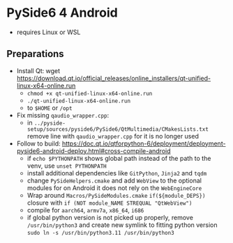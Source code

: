 # PySide6 4 Android
- requires Linux or WSL
## Preparations
- Install Qt: wget https://download.qt.io/official_releases/online_installers/qt-unified-linux-x64-online.run
  - `chmod +x qt-unified-linux-x64-online.run`
  - `./qt-unified-linux-x64-online.run`
  - to `$HOME` or `/opt`
- Fix missing `qaudio_wrapper.cpp`:
  - in `../pyside-setup/sources/pyside6/PySide6/QtMultimedia/CMakesLists.txt` remove line with `qaudio_wrapper.cpp` for it is no longer used
- Follow to build: https://doc.qt.io/qtforpython-6/deployment/deployment-pyside6-android-deploy.html#cross-compile-android
  - if `echo $PYTHONPATH` shows global path instead of the path to the venv, use `unset PYTHONPATH` 
  - install additional dependencies like `GitPython`, `Jinja2` and `tqdm`
  - change `PySideHelpers.cmake` and add `WebView` to the optional modules for on Android it does not rely on the `WebEngineCore`
  - Wrap around `Macros/PySideModules.cmake` `if(${module_DEPS})` closure with `if (NOT module_NAME STREQUAL "QtWebView")`
  - compile for `aarch64`, `armv7a`, `x86_64`, `i686`
  - if global python version is not picked up properly, remove `/usr/bin/python3` and create new symlink to fitting python version `sudo ln -s /usr/bin/python3.11 /usr/bin/python3`
